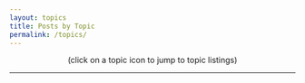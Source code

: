 ```yaml
---
layout: topics
title: Posts by Topic
permalink: /topics/
---
```


<link rel="stylesheet" href="{{ site.baseurl }}/css/style.css" />
<link rel="stylesheet" href="{{ site.baseurl }}/css/main.css" />
<link rel="stylesheet" href="{{ site.baseurl }}/css/colors.css" />
<p></p> <!-- <BR> adds too much space. This adds less. -->
<div align="center">(click on a topic icon to jump to topic listings)</div>

---
